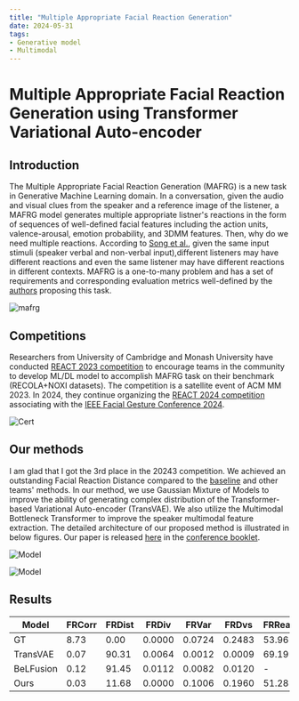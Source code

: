 ```yaml
---
title: "Multiple Appropriate Facial Reaction Generation"
date: 2024-05-31
tags:
- Generative model
- Multimodal
---
```


# Multiple Appropriate Facial Reaction Generation using Transformer Variational Auto-encoder

## Introduction

The Multiple Appropriate Facial Reaction Generation (MAFRG) is a new task in Generative Machine Learning domain. In a conversation, given the audio and visual clues from the speaker and a reference image of the listener, a MAFRG model generates multiple appropriate listner's reactions in the form of sequences of well-defined facial features including the action units, valence-arousal, emotion probability, and 3DMM features. Then, why do we need multiple reactions. According to [Song et al.](https://arxiv.org/abs/2302.06514), given the same input stimuli (speaker verbal and non-verbal input),different listeners may have different reactions and even the same listener may have different reactions in different contexts. MAFRG is a one-to-many problem and has a set of requirements and corresponding evaluation metrics well-defined by the [authors](https://arxiv.org/abs/2302.06514) proposing this task.


![mafrg](https://raw.githubusercontent.com/khanhnd185/khanhnd185.github.io/my-pages/_posts/images/mafrg/mafrg.png)



## Competitions

Researchers from University of Cambridge and Monash University have conducted [REACT 2023 competition](https://sites.google.com/cam.ac.uk/react2023) to encourage teams in the community to develop ML/DL model to accomplish MAFRG task on their benchmark (RECOLA+NOXI datasets). The competition is a satellite event of ACM MM 2023. In 2024, they continue organizing the [REACT 2024 competition](https://sites.google.com/cam.ac.uk/react2024/) associating with the [IEEE Facial Gesture Conference 2024](https://fg2024.ieee-biometrics.org/).


![Cert](https://raw.githubusercontent.com/khanhnd185/khanhnd185.github.io/my-pages/_posts/images/mafrg/cert.png)


## Our methods

I am glad that I got the 3rd place in the 20243 competition. We achieved an outstanding Facial Reaction Distance compared to the [baseline](https://arxiv.org/pdf/2401.05166) and other teams' methods. In our method, we use Gaussian Mixture of Models to improve the ability of generating complex distribution of the Transformer-based Variational Auto-encoder (TransVAE). We also utilize the Multimodal Bottleneck Transformer to improve the speaker multimodal feature extraction. The detailed architecture of our proposed method is illustrated in below figures. Our paper is released [here](https://brosdocs.net/fg2024/CT10.pdf) in the [conference booklet](https://brosdocs.net/fg2024/FG-2024-Booklet.pdf).


![Model](https://raw.githubusercontent.com/khanhnd185/khanhnd185.github.io/my-pages/_posts/images/mafrg/model.jpg)

![Model](https://raw.githubusercontent.com/khanhnd185/khanhnd185.github.io/my-pages/_posts/images/mafrg/detailed.jpg)


## Results

| Model       | FRCorr| FRDist | FRDiv  | FRVar  | FRDvs  | FRRea | FRSyn |
|     ---     |  ---  |  ---   |  ---   |  ---   |  ---   |  ---  |  ---  |
| GT          | 8.73  | 0.00   | 0.0000 | 0.0724 | 0.2483 | 53.96 | 47.69 |
| TransVAE    | 0.07  | 90.31  | 0.0064 | 0.0012 | 0.0009 | 69.19 | 44.65 |
| BeLFusion   | 0.12  | 91.45  | 0.0112 | 0.0082 | 0.0120 | -     | 44.89 |
| Ours        | 0.03  | 11.68  | 0.0000 | 0.1006 | 0.1960 | 51.28 | 45.29 |


